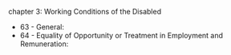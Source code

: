 chapter 3: Working Conditions of the Disabled

<ul>
			<li>63 - General: <ul>
			</ul></li>			<li>64 - Equality of Opportunity or Treatment in Employment and Remuneration: <ul>
			</ul></li></ul>